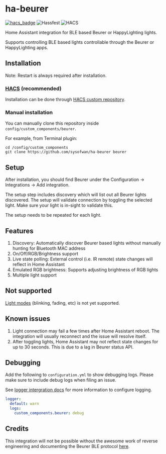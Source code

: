 # ha-beurer
[![hacs_badge](https://img.shields.io/badge/HACS-Custom-41BDF5.svg)](https://github.com/deadolus/ha-beurer)
![Hassfest](https://github.com/deadolus/ha-beurer/actions/workflows/hassfest.yaml/badge.svg)
![HACS](https://github.com/deadolus/ha-beurer/actions/workflows/hacs.yml/badge.svg)

Home Assistant integration for BLE based Beurer or HappyLighting lights.

Supports controlling BLE based lights controllable through the Beurer or HappyLighting apps.

## Installation

Note: Restart is always required after installation.

### [HACS](https://hacs.xyz/) (recommended)
Installation can be done through [HACS custom repository](https://hacs.xyz/docs/faq/custom_repositories).

### Manual installation
You can manually clone this repository inside `config/custom_components/beurer`.

For  example, from Terminal plugin:
```
cd /config/custom_components
git clone https://github.com/sysofwan/ha-beurer beurer
```

## Setup
After installation, you should find Beurer under the Configuration -> Integrations -> Add integration.

The setup step includes discovery which will list out all Beurer lights discovered. The setup will validate connection by toggling the selected light. Make sure your light is in-sight to validate this.

The setup needs to be repeated for each light.

## Features
1. Discovery: Automatically discover Beurer based lights without manually hunting for Bluetooth MAC address
2. On/Off/RGB/Brightness support
3. Live state polling: External control (i.e. IR remote) state changes will reflect in Home Assistant
4. Emulated RGB brightness: Supports adjusting brightness of RGB lights
5. Multiple light support

## Not supported
[Light modes](https://github.com/madhead/saberlight/blob/master/protocols/Beurer/protocol.md#built-in-modes) (blinking, fading, etc) is not yet supported.

## Known issues
1. Light connection may fail a few times after Home Assistant reboot. The integration will usually reconnect and the issue will resolve itself.
2. After toggling lights, Home Assistant may not reflect state changes for up to 30 seconds. This is due to a lag in Beurer status API.

## Debugging
Add the following to `configuration.yml` to show debugging logs. Please make sure to include debug logs when filing an issue.

See [logger intergration docs](https://www.home-assistant.io/integrations/logger/) for more information to configure logging.

```yml
logger:
  default: warn
  logs:
    custom_components.beurer: debug
```

## Credits
This integration will not be possible without the awesome work of reverse engineering and documenting the Beurer BLE protocol [here](https://github.com/madhead/saberlight/blob/master/protocols/Beurer/protocol.md).
